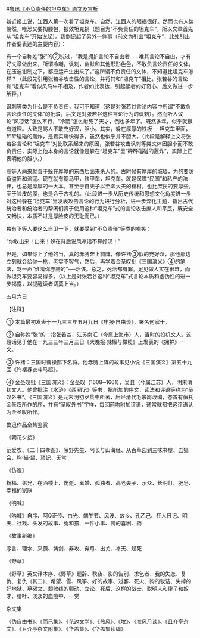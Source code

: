 #[鲁迅《不负责任的坦克车》原文及赏析](https://www.vrrw.net/wx/7939.html)

新近报上说，江西人第一次看了坦克车。自然，江西人的眼福很好。然而也有人惴惴然，唯恐又要掏腰包，报效坦克捐（题目为“不负责任的坦克车”，所以文章首先从“坦克车”开始说起）。我倒记起了另外一件事（前文为引出“坦克车”，此处引出作者要表达的主要内容）：

有一个自称姓“张”的②说过，“我是拥护言论不自由者……唯其言论不自由，才有好文章做出来，所谓冷嘲，讽刺，幽默和其他形形色色，不敢负言论责任的文体，在压迫钳制之下，都应运产生出来了。”这所谓不负责任的文体，不知道比坦克车怎样？（此段先引用张若谷攻击性的言论，并将其和“坦克车”相比，张若谷的言论和“坦克车”看似风马牛不相及，作者如此表达，引起读者的好奇心，后文做进一步解释。）



讽刺等类为什么是不负责任，我可不知道（这是对张若谷言论内容中所谓“不敢负言论责任的文体”的批驳，后文是对张若谷这种言论行为的讽刺）。然而听人议论“风凉话”怎么不行，“冷箭”怎么射死了天才，倒也多年了。既然多年，似乎就很有道理。大致是骂人不敢充好汉，胆小。其实，躲在厚厚的铁板──坦克车里面，砰砰碰碰的轰炸，是着实痛快得多，虽然也似乎并不胆大。（此段是解释上文将张若谷言论和“坦克车”对比联系起来的原因，张若谷攻击讽刺等类文体因胆小而不敢负责任，实际上他本身的言论就像是躲在“坦克车”里“砰砰碰碰的轰炸”，实际上正表明他的胆小。）

高等人向来就善于躲在厚厚的东西后面来杀人的。古时候有厚厚的城墙，为的要防备盗匪和流寇。现在就有钢马甲，铁甲车，坦克车。就是保障“民国”和私产的法律，也总是厚厚的一大本。甚至于自天子以至卿大夫的棺材，也比庶民的要厚些。至于脸皮的厚，也是合于古礼的。（此段进一步从历史传统和思想文化角度进一步对这种躲在“坦克车”里发表攻击言论的行为进行分析，进一步深化主题，指出古代统治者和统治者的帮闲们贯于使用这种“坦克车”式的言论攻击庶人和平民，既安全又畅快，本质不过是厚脸皮的无耻而已。）

独有下等人要这么自卫一下，就要受到“不负责任”等类的嘲笑：

“你敢出来！出来！躲在背后说风凉话不算好汉！”

但是，如果你上了他的当，真的赤膊奔上前阵，像许褚③似的充好汉，那他那边立刻就会给你一枪，老实不客气，然后，再学着金圣叹批《三国演义》④的笔法，骂一声“谁叫你赤膊的”──活该。总之，死活都有罪。足见做人实在很难，而做坦克车要容易得多。（以上是对张若谷这种“坦克车”式言论本质和虚伪性的进一步揭露，以提醒读者切莫上当。）

五月六日





【注释】

① 本篇最初发表于一九三三年五月九日《申报·自由谈》，署名何家干。

② 自称姓“张”的：指张若谷，江苏南汇（今属上海市）人，当时的投机文人。这段话见于他在一九三三年三月三日《大晚报·辣椒与橄榄》上发表的《拥护》一文。

③ 许褚：三国时曹操部下名将。他赤膊上阵的故事见小说《三国演义》第五十九回《许褚裸衣斗马超》。

④ 金圣叹批《三国演义》：金圣叹（1608─1661），吴县（今属江苏）人，明末清初文人。他曾批注《水浒》《西厢记》等书，把所加的序文、读法和评语等称为“圣叹外书”。《三国演义》是元末明初罗贯中所著，后经清代毛宗岗改编，卷首有假托金圣叹所作的序，并有“圣叹外书”字样，每回前均附加评语，通常就都把这评语认为金圣叹所作。

鲁迅作品全集鉴赏

《朝花夕拾》

范爱农、《二十四孝图》、藤野先生、阿长与山海经、从百草园到三味书屋、五猖会、狗·猫·鼠、琐记、无常

《仿徨》

祝福、弟兄、在酒楼上、伤逝、离婚、孤独者、高老夫子、示众、长明灯、肥皂、幸福的家庭

《呐喊》

《呐喊》自序、阿Q正传、白光、端午节、风波、故乡、孔乙己、狂人日记、明天、社戏、头发的故事、兔和猫、一件小事、鸭的喜剧、药

《故事新编》

序言、理水、采薇、铸剑、非攻、奔月、出关、补天、起死

《野草》

《野草》英文译本序、《野草》题辞、秋夜、影的告别、求乞者、我的失恋、复仇、复仇〔其二〕、希望、雪、风筝、好的故事、过客、死火、狗的驳诘、失掉的好地狱、墓碣文、颓败线的颤动、立论、死后、这样的战士、聪明人和傻子和奴才、腊叶、淡淡的血痕中、一觉

杂文集

《伪自由书》、《而己集》、《花边文学》、《热风》、《坟》、《准风月谈》、《且介亭杂文》、《且介亭杂文附集》、《华盖集》、《华盖集续编》

